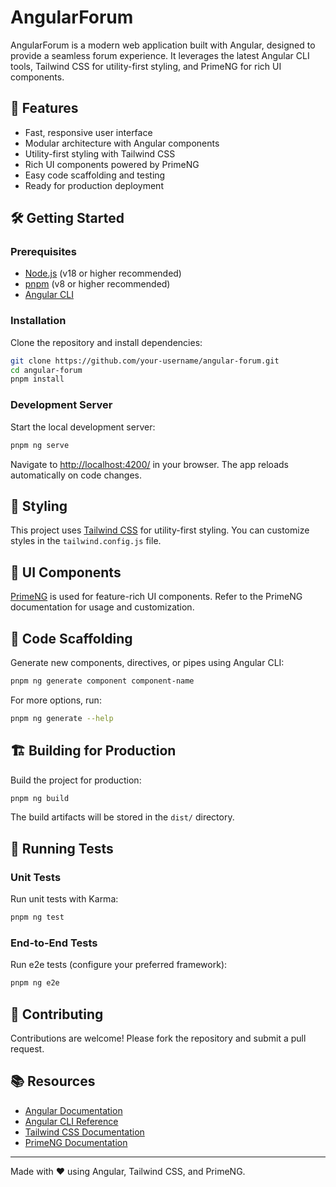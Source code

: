 # AngularForum

AngularForum is a modern web application built with Angular, designed to provide a seamless forum experience. It leverages the latest Angular CLI tools, Tailwind CSS for utility-first styling, and PrimeNG for rich UI components.

## 🚀 Features

- Fast, responsive user interface
- Modular architecture with Angular components
- Utility-first styling with Tailwind CSS
- Rich UI components powered by PrimeNG
- Easy code scaffolding and testing
- Ready for production deployment

## 🛠️ Getting Started

### Prerequisites

- [Node.js](https://nodejs.org/) (v18 or higher recommended)
- [pnpm](https://pnpm.io/) (v8 or higher recommended)
- [Angular CLI](https://angular.dev/tools/cli)

### Installation

Clone the repository and install dependencies:

```bash
git clone https://github.com/your-username/angular-forum.git
cd angular-forum
pnpm install
```

### Development Server

Start the local development server:

```bash
pnpm ng serve
```

Navigate to [http://localhost:4200/](http://localhost:4200/) in your browser. The app reloads automatically on code changes.

## 🎨 Styling

This project uses [Tailwind CSS](https://tailwindcss.com/) for utility-first styling. You can customize styles in the `tailwind.config.js` file.

## 🌟 UI Components

[PrimeNG](https://primeng.org/) is used for feature-rich UI components. Refer to the PrimeNG documentation for usage and customization.

## 🧩 Code Scaffolding

Generate new components, directives, or pipes using Angular CLI:

```bash
pnpm ng generate component component-name
```

For more options, run:

```bash
pnpm ng generate --help
```

## 🏗️ Building for Production

Build the project for production:

```bash
pnpm ng build
```

The build artifacts will be stored in the `dist/` directory.

## 🧪 Running Tests

### Unit Tests

Run unit tests with Karma:

```bash
pnpm ng test
```

### End-to-End Tests

Run e2e tests (configure your preferred framework):

```bash
pnpm ng e2e
```

## 🤝 Contributing

Contributions are welcome! Please fork the repository and submit a pull request.

## 📚 Resources

- [Angular Documentation](https://angular.dev/docs)
- [Angular CLI Reference](https://angular.dev/tools/cli)
- [Tailwind CSS Documentation](https://tailwindcss.com/docs)
- [PrimeNG Documentation](https://primeng.org/)

---

Made with ❤️ using Angular, Tailwind CSS, and PrimeNG.
